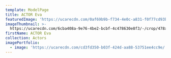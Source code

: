 ```yaml
---
template: ModelPage
title: ACTOR Eva
featuredImage: 'https://ucarecdn.com/0af69b9b-f734-4e0c-a831-f0f77cd93bbc/'
imageThumbnail: >-
  https://ucarecdn.com/6cba408a-9e76-4be2-bcbf-4c478630e8f3/-/crop/478x640/25,17/-/preview/
firstName: ACTOR Eva
collection: Actors
imagePortfolio:
  - image: 'https://ucarecdn.com/cd3fd350-b03f-424d-aa88-53751ee4cc9e/'
---
```


